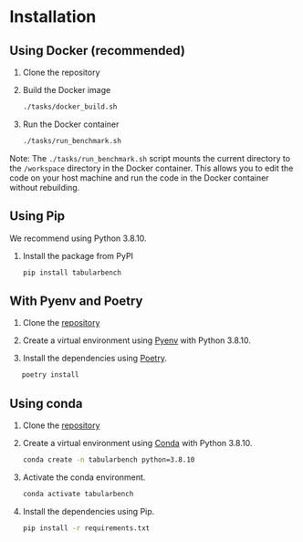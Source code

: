 # Installation


## Using Docker (recommended)

1. Clone the repository

2. Build the Docker image

    ```bash
    ./tasks/docker_build.sh
    ```

3. Run the Docker container

    ```bash
    ./tasks/run_benchmark.sh
    ```

Note: The `./tasks/run_benchmark.sh` script mounts the current directory to the `/workspace` directory in the Docker container.
This allows you to edit the code on your host machine and run the code in the Docker container without rebuilding.

## Using Pip

We recommend using Python 3.8.10.

1. Install the package from PyPI

    ```bash
    pip install tabularbench
    ```

## With Pyenv and Poetry

1. Clone the [repository](https://github.com/serval-uni-lu/tabularbench) 

2. Create a virtual environment using [Pyenv](https://github.com/pyenv/pyenv) with Python 3.8.10.

3. Install the dependencies using [Poetry](https://python-poetry.org/).

 ```bash
    poetry install
 ```

## Using conda

1. Clone the [repository](https://github.com/serval-uni-lu/tabularbench) 

2. Create a virtual environment using [Conda](https://docs.anaconda.com/free/miniconda/) with Python 3.8.10.

    ```bash
    conda create -n tabularbench python=3.8.10
    ```

3. Activate the conda environment.

    ```bash
    conda activate tabularbench
    ```

4. Install the dependencies using Pip.

    ```bash
    pip install -r requirements.txt
    ```
